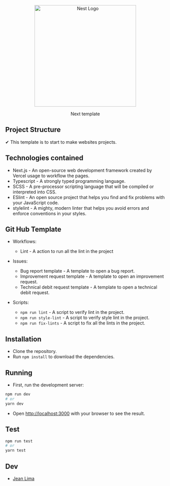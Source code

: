 <p align="center">
  <a href="https://nextjs.org/" target="blank"><img src="https://www.rlogical.com/wp-content/uploads/2021/08/Rlogical-Blog-Images-thumbnail.png" width="320" alt="Nest Logo" /></a>
</p>

[circleci-image]: https://img.shields.io/circleci/build/github/nestjs/nest/master?token=abc123def456
[circleci-url]: https://circleci.com/gh/nestjs/nest

  <p align="center">Next template</p>
  
## Project Structure
✔ This template is to start to make websites projects.

## Technologies contained
- Next.js - An open-source web development framework created by Vercel usage to workflow the pages.
- Typescript - A strongly typed programming language.
- SCSS - A pre-processor scripting language that will be compiled or interpreted into CSS.
- ESlint - An open source project that helps you find and fix problems with your JavaScript code.
- stylelint - A mighty, modern linter that helps you avoid errors and enforce conventions in your styles.

## Git Hub Template
- Workflows:
    - Lint -  A action to run all the lint in the project

- Issues:
    - Bug report template - A template to open a bug report.
    - Improvement request template - A template to open an improvement request.
    - Technical debit request template - A template to open a technical debit request.
    
- Scripts:
    - `npm run lint` - A script to verify lint in the project.
    - `npm run style-lint` -  A script to verify style lint in the project.
    - `npm run fix-lints` - A script to fix all the lints in the project.

## Installation
- Clone the repository.
- Run `npm install` to download the dependencies.

## Running
- First, run the development server:
```bash
npm run dev
# or
yarn dev
```
- Open [http://localhost:3000](http://localhost:3000) with your browser to see the result.

## Test
```bash
npm run test
# or
yarn test
```

## Dev
- [Jean Lima](http://jean.dev.com.br/)
